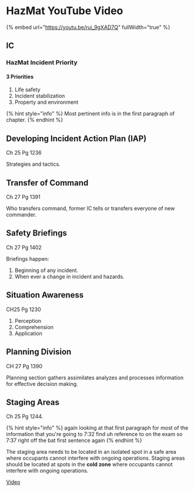 # HazMat YouTube Video

{% embed url="https://youtu.be/rui_9gXAD7Q" fullWidth="true" %}

## IC

### HazMat Incident Priority

#### 3 Priorities

1. Life safety
2. Incident stabilization
3. Property and environment

{% hint style="info" %}
Most pertinent info is in the first paragraph of chapter.
{% endhint %}

## Developing Incident Action Plan (IAP)

Ch 25 Pg 1236

Strategies and tactics.

## Transfer of Command

Ch 27 Pg 1391

Who transfers command, former IC tells or transfers everyone of new commander.



## Safety Briefings

Ch 27 Pg 1402

Briefings happen:

1. Beginning of any incident.
2. When ever a change in incident and hazards.

## Situation Awareness

CH25 Pg 1230

1. Perception
2. Comprehension
3. Application

## Planning Division

CH 27 Pg 1390

Planning section gathers assimilates analyzes and processes information for effective decision making.



## Staging Areas

Ch 25 Pg 1244.

{% hint style="info" %}
again looking at that first paragraph for most of the information that you're going to 7:32 find uh reference to on the exam so 7:37 right off the bat first sentence again
{% endhint %}

The staging area needs to be located in an isolated spot in a safe area where occupants cannot interfere with ongoing operations. Staging areas should be located at spots in the **cold zone** where occupants cannot interfere with ongoing operations.

[Video](https://youtu.be/rui\_9gXAD7Q?si=OOFT-b7p8OTAnFjV\&t=439)
